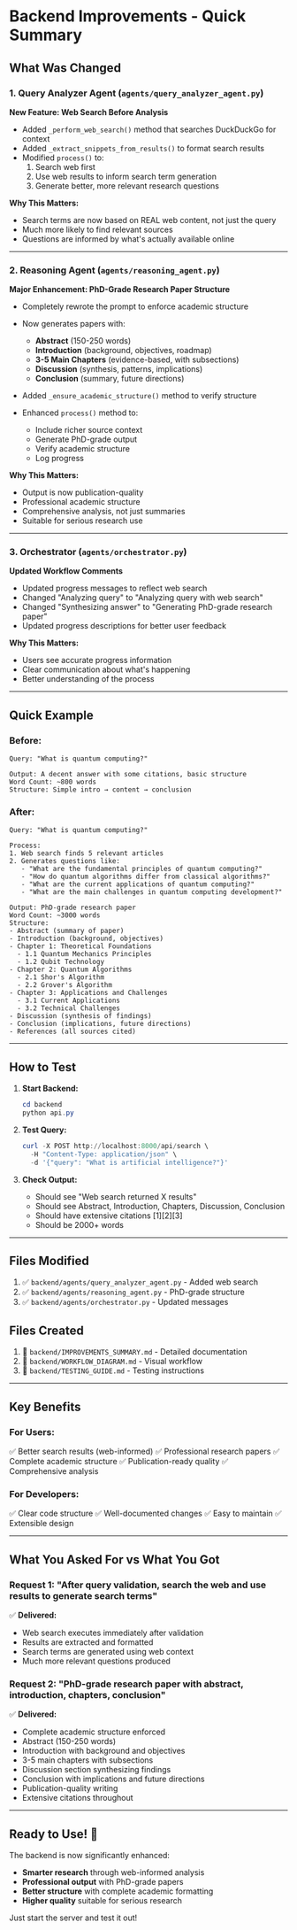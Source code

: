 # Backend Improvements - Quick Summary

## What Was Changed

### 1. Query Analyzer Agent (`agents/query_analyzer_agent.py`)

**New Feature: Web Search Before Analysis**

- Added `_perform_web_search()` method that searches DuckDuckGo for context
- Added `_extract_snippets_from_results()` to format search results
- Modified `process()` to:
  1. Search web first
  2. Use web results to inform search term generation
  3. Generate better, more relevant research questions

**Why This Matters:**
- Search terms are now based on REAL web content, not just the query
- Much more likely to find relevant sources
- Questions are informed by what's actually available online

---

### 2. Reasoning Agent (`agents/reasoning_agent.py`)

**Major Enhancement: PhD-Grade Research Paper Structure**

- Completely rewrote the prompt to enforce academic structure
- Now generates papers with:
  - **Abstract** (150-250 words)
  - **Introduction** (background, objectives, roadmap)
  - **3-5 Main Chapters** (evidence-based, with subsections)
  - **Discussion** (synthesis, patterns, implications)
  - **Conclusion** (summary, future directions)

- Added `_ensure_academic_structure()` method to verify structure
- Enhanced `process()` method to:
  - Include richer source context
  - Generate PhD-grade output
  - Verify academic structure
  - Log progress

**Why This Matters:**
- Output is now publication-quality
- Professional academic structure
- Comprehensive analysis, not just summaries
- Suitable for serious research use

---

### 3. Orchestrator (`agents/orchestrator.py`)

**Updated Workflow Comments**

- Updated progress messages to reflect web search
- Changed "Analyzing query" to "Analyzing query with web search"
- Changed "Synthesizing answer" to "Generating PhD-grade research paper"
- Updated progress descriptions for better user feedback

**Why This Matters:**
- Users see accurate progress information
- Clear communication about what's happening
- Better understanding of the process

---

## Quick Example

### Before:
```
Query: "What is quantum computing?"

Output: A decent answer with some citations, basic structure
Word Count: ~800 words
Structure: Simple intro → content → conclusion
```

### After:
```
Query: "What is quantum computing?"

Process:
1. Web search finds 5 relevant articles
2. Generates questions like:
   - "What are the fundamental principles of quantum computing?"
   - "How do quantum algorithms differ from classical algorithms?"
   - "What are the current applications of quantum computing?"
   - "What are the main challenges in quantum computing development?"

Output: PhD-grade research paper
Word Count: ~3000 words
Structure:
- Abstract (summary of paper)
- Introduction (background, objectives)
- Chapter 1: Theoretical Foundations
  - 1.1 Quantum Mechanics Principles
  - 1.2 Qubit Technology
- Chapter 2: Quantum Algorithms
  - 2.1 Shor's Algorithm
  - 2.2 Grover's Algorithm
- Chapter 3: Applications and Challenges
  - 3.1 Current Applications
  - 3.2 Technical Challenges
- Discussion (synthesis of findings)
- Conclusion (implications, future directions)
- References (all sources cited)
```

---

## How to Test

1. **Start Backend:**
   ```powershell
   cd backend
   python api.py
   ```

2. **Test Query:**
   ```powershell
   curl -X POST http://localhost:8000/api/search \
     -H "Content-Type: application/json" \
     -d '{"query": "What is artificial intelligence?"}'
   ```

3. **Check Output:**
   - Should see "Web search returned X results"
   - Should see Abstract, Introduction, Chapters, Discussion, Conclusion
   - Should have extensive citations [1][2][3]
   - Should be 2000+ words

---

## Files Modified

1. ✅ `backend/agents/query_analyzer_agent.py` - Added web search
2. ✅ `backend/agents/reasoning_agent.py` - PhD-grade structure
3. ✅ `backend/agents/orchestrator.py` - Updated messages

## Files Created

1. 📄 `backend/IMPROVEMENTS_SUMMARY.md` - Detailed documentation
2. 📄 `backend/WORKFLOW_DIAGRAM.md` - Visual workflow
3. 📄 `backend/TESTING_GUIDE.md` - Testing instructions

---

## Key Benefits

### For Users:
✅ Better search results (web-informed)
✅ Professional research papers
✅ Complete academic structure
✅ Publication-ready quality
✅ Comprehensive analysis

### For Developers:
✅ Clear code structure
✅ Well-documented changes
✅ Easy to maintain
✅ Extensible design

---

## What You Asked For vs What You Got

### Request 1: "After query validation, search the web and use results to generate search terms"

✅ **Delivered:**
- Web search executes immediately after validation
- Results are extracted and formatted
- Search terms are generated using web context
- Much more relevant questions produced

### Request 2: "PhD-grade research paper with abstract, introduction, chapters, conclusion"

✅ **Delivered:**
- Complete academic structure enforced
- Abstract (150-250 words)
- Introduction with background and objectives
- 3-5 main chapters with subsections
- Discussion section synthesizing findings
- Conclusion with implications and future directions
- Publication-quality writing
- Extensive citations throughout

---

## Ready to Use! 🚀

The backend is now significantly enhanced:
- **Smarter research** through web-informed analysis
- **Professional output** with PhD-grade papers
- **Better structure** with complete academic formatting
- **Higher quality** suitable for serious research

Just start the server and test it out!


